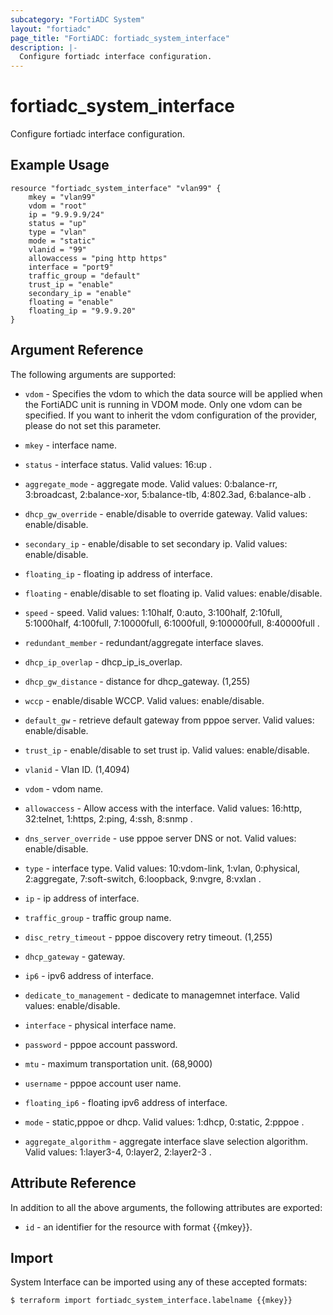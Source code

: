 ```yaml
---
subcategory: "FortiADC System"
layout: "fortiadc"
page_title: "FortiADC: fortiadc_system_interface"
description: |-
  Configure fortiadc interface configuration.
---
```


# fortiadc_system_interface
Configure fortiadc interface configuration.

## Example Usage
```hcl
resource "fortiadc_system_interface" "vlan99" {
	mkey = "vlan99"
	vdom = "root"
	ip = "9.9.9.9/24"
	status = "up"
	type = "vlan"
	mode = "static"
	vlanid = "99"
	allowaccess = "ping http https"
	interface = "port9"
	traffic_group = "default"
	trust_ip = "enable"
	secondary_ip = "enable"
	floating = "enable"
	floating_ip = "9.9.9.20"
}

```

## Argument Reference

The following arguments are supported:

* `vdom` - Specifies the vdom to which the data source will be applied when the FortiADC unit is running in VDOM mode. Only one vdom can be specified. If you want to inherit the vdom configuration of the provider, please do not set this parameter.
* `mkey` - interface name.
* `status` - interface status. Valid values: 16:up .
* `aggregate_mode` - aggregate mode. Valid values: 0:balance-rr, 3:broadcast, 2:balance-xor, 5:balance-tlb, 4:802.3ad, 6:balance-alb .
* `dhcp_gw_override` - enable/disable to override gateway. Valid values: enable/disable.
* `secondary_ip` - enable/disable to set secondary ip. Valid values: enable/disable.
* `floating_ip` - floating ip address of interface. 
* `floating` - enable/disable to set floating ip. Valid values: enable/disable.
* `speed` - speed. Valid values: 1:10half, 0:auto, 3:100half, 2:10full, 5:1000half, 4:100full, 7:10000full, 6:1000full, 9:100000full, 8:40000full .
* `redundant_member` - redundant/aggregate interface slaves. 
* `dhcp_ip_overlap` - dhcp_ip_is_overlap. 
* `dhcp_gw_distance` - distance for dhcp_gateway. (1,255)
* `wccp` - enable/disable WCCP. Valid values: enable/disable.
* `default_gw` - retrieve default gateway from pppoe server. Valid values: enable/disable.
* `trust_ip` - enable/disable to set trust ip. Valid values: enable/disable.

* `vlanid` - Vlan ID. (1,4094)


* `vdom` - vdom name. 
* `allowaccess` - Allow access with the interface. Valid values: 16:http, 32:telnet, 1:https, 2:ping, 4:ssh, 8:snmp .
* `dns_server_override` - use pppoe server DNS or not. Valid values: enable/disable.
* `type` - interface type. Valid values: 10:vdom-link, 1:vlan, 0:physical, 2:aggregate, 7:soft-switch, 6:loopback, 9:nvgre, 8:vxlan .
* `ip` - ip address of interface. 
* `traffic_group` - traffic group name. 
* `disc_retry_timeout` - pppoe discovery retry timeout. (1,255)
* `dhcp_gateway` - gateway. 
* `ip6` - ipv6 address of interface. 
* `dedicate_to_management` - dedicate to managemnet interface. Valid values: enable/disable.
* `interface` - physical interface name. 
* `password` - pppoe account password. 



* `mtu` - maximum transportation unit. (68,9000)
* `username` - pppoe account user name. 
* `floating_ip6` - floating ipv6 address of interface. 
* `mode` - static,pppoe or dhcp. Valid values: 1:dhcp, 0:static, 2:pppoe .
* `aggregate_algorithm` - aggregate interface slave selection algorithm. Valid values: 1:layer3-4, 0:layer2, 2:layer2-3 .

## Attribute Reference

In addition to all the above arguments, the following attributes are exported:
* `id` - an identifier for the resource with format {{mkey}}.

## Import
 System Interface can be imported using any of these accepted formats:
```
$ terraform import fortiadc_system_interface.labelname {{mkey}}
```
